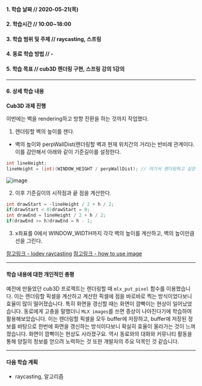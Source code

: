 #### 1. 학습 날짜 // 2020-05-21(목)

#### 2. 학습시간 // 10:00~18:00

#### 3. 학습 범위 및 주제 // raycasting, 스프링

#### 4. 동료 학습 방법 // -

#### 5. 학습 목표 // cub3D 렌더링 구현, 스프링 강의 1강의

---

#### 6. 상세 학습 내용

**Cub3D 과제 진행**

이번에는 벽을 rendering하고 방향 전환을 하는 것까지 작업했다.

1. 렌더링할 벽의 높이를 잰다.

- 벽의 높이와 perpWallDist(렌더링할 벽과 현재 위치간의 거리)는 반비례 관계이다. 이를 감안해서 아래와 같이 기준길이를 설정한다.

```C
int lineHeight;
lineHeight = (int)(WINDOW_HEIGHT / perpWallDist); // 여기서 렌더링하고 싶은 벽의 크기에 따라 WINDOW_HEIGHT는 임의의 값을 줘도 된다.
```

![image](https://user-images.githubusercontent.com/54612343/82751112-0b913900-9df0-11ea-8234-ae6458d3c6d6.png)

2. 이후 기준길이의 시작점과 끝 점을 계산한다.

```C
int drawStart = -lineHeight / 2 + h / 2;
if(drawStart < 0)drawStart = 0;
int drawEnd = lineHeight / 2 + h / 2;
if(drawEnd >= h)drawEnd = h - 1;
```

3. x좌표를 0에서 WINDOW_WIDTH까지 각각 벽의 높이를 계산하고, 벽의 높이만큼 선을 그린다.

[참고링크 - lodev raycasting](https://lodev.org/cgtutor/raycasting.html)
[참고링크 - how to use image](https://github.com/keuhdall/images_example)

---

#### 학습 내용에 대한 개인적인 총평

예전에 만들었던 cub3D 프로젝트는 렌더링할 때 `mlx_put_pixel` 함수를 이용했습니다. 이는 렌더링할 픽셀을 계산하고 계산한 픽셀에 점을 바로바로 찍는 방식이었다보니 효율이 많이 떨어졌습니다. 특히 화면을 갱신할 때는 화면이 깜빡이는 현상이 일어났었습니다. 동료에게 고충을 말했더니 `MLX images`를 쓰면 증상이 나아진다기에 학습하여 활용해보았습니다. 이는 렌더링할 픽셀을 모두 buffer에 저장하고, buffer에 저장된 정보를 바탕으로 한번에 화면을 갱신하는 방식이다보니 확실히 효율이 올라가는 것이 느껴졌습니다. 화면이 깜빡이는 현상도 사라졌구요.
역시 동료와의 대화와 커뮤니티 활동을 통해 양질의 정보를 얻으려 노력하는 것 또한 개발자의 주요 덕목인 것 같습니다.

---

#### 다음 학습 계획

- raycasting, 알고리즘
